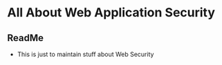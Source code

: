 # All About Web Application Security



## ReadMe

* This is just to maintain stuff about Web Security
